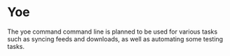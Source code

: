 # Yoe

The yoe command command line is planned to be used for various tasks such as syncing feeds
and downloads, as well as automating some testing tasks.
